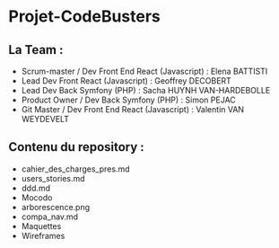 # Projet-CodeBusters

## La Team :

- Scrum-master / Dev Front End React (Javascript) : Elena BATTISTI
- Lead Dev Front React (Javascript) : Geoffrey DECOBERT
- Lead Dev Back Symfony (PHP) : Sacha HUYNH VAN-HARDEBOLLE
- Product Owner / Dev Back Symfony (PHP) : Simon PEJAC
- Git Master / Dev Front End React (Javascript) : Valentin VAN WEYDEVELT

## Contenu du repository :

- cahier_des_charges_pres.md
- users_stories.md
- ddd.md
- Mocodo
- arborescence.png
- compa_nav.md
- Maquettes
- Wireframes
